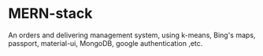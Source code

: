 # MERN-stack
An orders and delivering management system, using k-means, Bing's maps, passport, material-ui, MongoDB, google authentication ,etc. 

